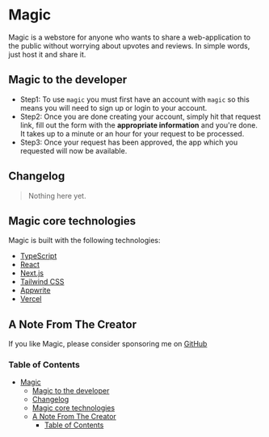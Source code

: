 # Magic

Magic is a webstore for anyone who wants to share a web-application to the public without worrying about upvotes and reviews. In simple words, just host it and share it.

## Magic to the developer

- Step1: To use `magic` you must first have an account with `magic` so this means you will need to sign up or login to your account.
- Step2: Once you are done creating your account, simply hit that request link, fill out the form with the **appropriate information** and you're done. It takes up to a minute or an hour for your request to be processed.
- Step3: Once your request has been approved, the app which you requested will now be available.

## Changelog

> Nothing here yet.

## Magic core technologies

Magic is built with the following technologies:

- [TypeScript](https://www.typescriptlang.org/)
- [React](https://reactjs.org/)
- [Next.js](https://nextjs.org/)
- [Tailwind CSS](https://tailwindcss.com/)
- [Appwrite](https://appwrite.io/)
- [Vercel](https://vercel.com/)

## A Note From The Creator

If you like Magic, please consider sponsoring me on [GitHub](https://github.com/sponsors/creative-tutorials)

### Table of Contents

- [Magic](#magic)
  - [Magic to the developer](#magic-to-the-developer)
  - [Changelog](#changelog)
  - [Magic core technologies](#magic-core-technologies)
  - [A Note From The Creator](#a-note-from-the-creator)
    - [Table of Contents](#table-of-contents)
